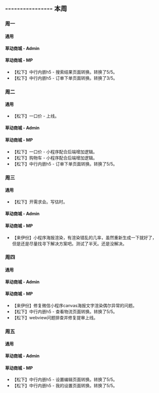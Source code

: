 ## ---------------- 本周

### 周一
#### 通用
#### 草动商城 - Admin
#### 草动商城 - MP
* 【松下】中行内嵌h5 - 搜索结果页面转换。转换了5/5。
* 【松下】中行内嵌h5 - 订单下单页面转换。转换了3/5。

### 周二
#### 通用
* 【松下】一口价 - 上线。
#### 草动商城 - Admin
#### 草动商城 - MP
* 【松下】一口价 - 小程序配合后端增加逻辑。
* 【松下】购物车 - 小程序配合后端增加逻辑。
* 【松下】中行内嵌h5 - 订单下单页面转换。转换了5/5。

### 周三
#### 通用
* 【松下】开需求会。写估时。
#### 草动商城 - Admin
#### 草动商城 - MP
* 【来伊份】小程序海报渲染，有渲染错乱的几率，虽然重新生成一下就好了，但是还是尽量找寻下解决方案吧。测试了半天。还是没解决。

### 周四
#### 通用
#### 草动商城 - Admin
#### 草动商城 - MP
* 【来伊份】修复微信小程序canvas海报文字渲染偶尔异常的问题。
* 【松下】中行内嵌h5 - 查看物流页面转换。转换了5/5。
* 【松下】webview问题排查并修复提审上线。

### 周五
#### 通用
#### 草动商城 - Admin
#### 草动商城 - MP
* 【松下】中行内嵌h5 - 设置编辑页面转换。转换了5/5。
* 【松下】中行内嵌h5 - 我的设置页面转换。转换了5/5。
